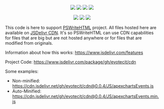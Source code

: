 ﻿<p align="center">
  <a href="https://github.com/EvotecIT/CDN"><img src="https://img.shields.io/github/license/EvotecIT/CDN.svg"></a>
  <a href="https://github.com/EvotecIT/CDN"><img src="https://img.shields.io/github/languages/top/evotecit/CDN.svg"></a>
  <a href="https://github.com/EvotecIT/CDN"><img src="https://img.shields.io/github/languages/code-size/evotecit/CDN.svg"></a>
  <a href="https://www.jsdelivr.com/package/gh/evotecit/cdn"><img src="https://data.jsdelivr.com/v1/package/gh/evotecit/cdn/badge"></a>
</p>

<p align="center">
  <a href="https://twitter.com/PrzemyslawKlys"><img src="https://img.shields.io/twitter/follow/PrzemyslawKlys.svg?label=Twitter%20%40PrzemyslawKlys&style=social"></a>
  <a href="https://evotec.xyz/hub"><img src="https://img.shields.io/badge/Blog-evotec.xyz-2A6496.svg"></a>
  <a href="https://www.linkedin.com/in/pklys"><img src="https://img.shields.io/badge/LinkedIn-pklys-0077B5.svg?logo=LinkedIn"></a>
</p>

This code is here to support [PSWriteHTML](https://github.com/EvotecIT/PSWriteHTML) project.
All files hosted here are available on [JSDelivr CDN](https://www.jsdelivr.com).
It's so PSWriteHTML can use CDN capabilities for files that are big but are not hosted anywhere or for files
that are modified from originals.

Information about how this works: <https://www.jsdelivr.com/features>

Project Code: <https://www.jsdelivr.com/package/gh/evotecit/cdn>

Some examples:

- Non-minified: <https://cdn.jsdelivr.net/gh/evotecit/cdn@0.0.4/JS/apexchartsEvents.js>
- Auto-Minified: <https://cdn.jsdelivr.net/gh/evotecit/cdn@0.0.4/JS/apexchartsEvents.min.js>
